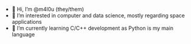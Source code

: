 - 👋 Hi, I’m @m4l0u (they/them)
- 👀 I’m interested in computer and data science, mostly regarding space applications
- 🌱 I’m currently learning C/C++ development as Python is my main language

<!---
m4l0u/m4l0u is a ✨ special ✨ repository because its `README.md` (this file) appears on your GitHub profile.
You can click the Preview link to take a look at your changes.
--->
